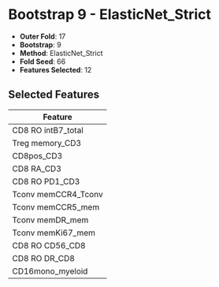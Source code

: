# Bootstrap 9 - ElasticNet_Strict

- **Outer Fold**: 17
- **Bootstrap**: 9
- **Method**: ElasticNet_Strict
- **Fold Seed**: 66
- **Features Selected**: 12

## Selected Features

| Feature |
|---------|
| CD8 RO intB7_total |
| Treg memory_CD3 |
| CD8pos_CD3 |
| CD8 RA_CD3 |
| CD8 RO PD1_CD3 |
| Tconv memCCR4_Tconv |
| Tconv memCCR5_mem |
| Tconv memDR_mem |
| Tconv memKi67_mem |
| CD8 RO CD56_CD8 |
| CD8 RO DR_CD8 |
| CD16mono_myeloid |
